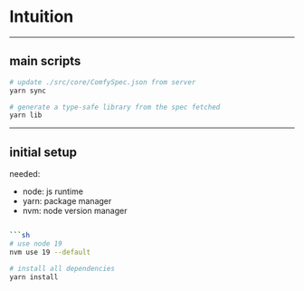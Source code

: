 # Intuition

---

## main scripts

```sh
# update ./src/core/ComfySpec.json from server
yarn sync

# generate a type-safe library from the spec fetched
yarn lib

```

---

## initial setup

needed:

-   node: js runtime
-   yarn: package manager
-   nvm: node version manager

````sh

```sh
# use node 19
nvm use 19 --default

# install all dependencies
yarn install
````

